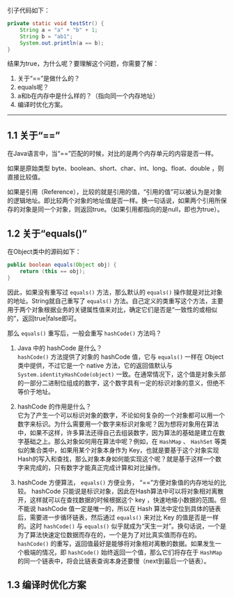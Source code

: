 引子代码如下：

```java
private static void testStr() {
    String a = "a" + "b" + 1;
    String b = "ab1";
    System.out.println(a == b);
}
```
结果为true，为什么呢？要理解这个问题，你需要了解：  
1. 关于“==”是做什么的？  
2. equals呢？  
3. a和b在内存中是什么样的？（指向同一个内存地址）
4. 编译时优化方案。

---

## 1.1 关于“==”

在Java语言中，当“==”匹配的时候，对比的是两个内存单元的内容是否一样。

如果是原始类型 byte、boolean、short、char、int、long、float、double ，则直接比较值。

如果是引用（Reference），比较的就是引用的值，“引用的值”可以被认为是对象的逻辑地址。即比较两个对象的地址值是否一样。换一句话说，如果两个引用所保存的对象是同一个对象，则返回true。（如果引用都指向的是null，即也为true）。

## 1.2 关于“equals()”

在Object类中的源码如下：

```java
public boolean equals(Object obj) {
    return (this == obj);
}
```

因此，如果没有重写过 `equals()` 方法，那么默认的 `equals()` 操作就是对比对象的地址。String就自己重写了 `equals()` 方法。自己定义的类重写这个方法，主要用于两个对象根据业务的关键属性值来对比，确定它们是否是“一致性的或相似的”，返回true|false即可。

那么 `equals()` 重写后，一般会重写 `hashCode()` 方法吗？

1. Java 中的 hashCode 是什么？  
 `hashCode()` 方法提供了对象的 hashCode 值，它与 `equals()` 一样在 Object 类中提供，不过它是一个 native 方法，它的返回值默认与 `System.identityHashCode(object)` 一致。在通常情况下，这个值是对象头部的一部分二进制位组成的数字，这个数字具有一定的标识对象的意义，但绝不等价于地址。

2. hashCode 的作用是什么？  
它为了产生一个可以标识对象的数字，不论如何复杂的一个对象都可以用一个数字来标识。为什么需要用一个数字来标识对象呢？因为想将对象用在算法中，如果不这样，许多算法还得自己去组装数字，因为算法的基础是建立在数字基础之上。那么对象如何用在算法中呢？例如，在 `HashMap` 、 `HashSet` 等类似的集合类中，如果用某个对象本身作为 Key，也就是要基于这个对象实现 Hash的写入和查找，那么对象本身如何能实现这个呢？就是基于这样一个数字来完成的，只有数字才能真正完成计算和对比操作。

3. hashCode 方便算法， `equals()` 方便业务， “==”方便对象值的内存地址的比较。
hashCode 只能说是标识对象，因此在Hash算法中可以将对象相对离散开，这样就可以在查找数据的时候根据这个 key ，快速地缩小数据的范围。但不能说 hashCode 值一定是唯一的，所以在 Hash 算法中定位到具体的链表后，需要进一步循环链表，然后通过 `equals()` 来对比 Key 的值是否是一样的。这时 `hashCode()` 与 `equals()` 似乎就成为“天生一对”。换句话说，一个是为了算法快速定位数据而存在的，一个是为了对比真实值而存在的。 `hashCode()` 的重写，返回值最好是能够将对象相对离散的数据。如果发生一个极端的情况，即 `hashCode()` 始终返回一个值，那么它们将存在于 `HashMap`的同一个链表中，将会比链表查询本身还要慢（next到最后一个链表）。

## 1.3 编译时优化方案

